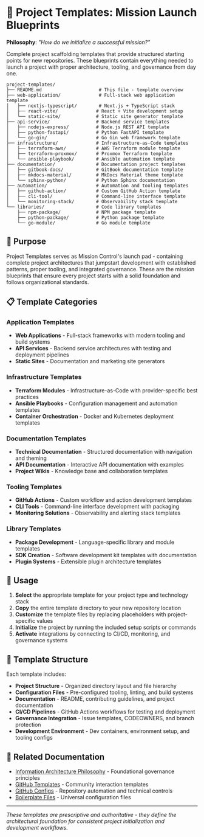 # 🚀 Project Templates: Mission Launch Blueprints

**Philosophy**: *"How do we initialize a successful mission?"*

Complete project scaffolding templates that provide structured starting points for new repositories. These blueprints contain everything needed to launch a project with proper architecture, tooling, and governance from day one.

```plaintext
project-templates/
├── README.md                     # This file - template overview
├── web-application/              # Full-stack web application template
│   ├── nextjs-typescript/        # Next.js + TypeScript stack
│   ├── react-vite/              # React + Vite development setup
│   └── static-site/             # Static site generator template
├── api-service/                 # Backend service templates
│   ├── nodejs-express/          # Node.js REST API template
│   ├── python-fastapi/          # Python FastAPI template
│   └── go-gin/                  # Go Gin web framework template
├── infrastructure/              # Infrastructure-as-Code templates
│   ├── terraform-aws/           # AWS Terraform module template
│   ├── terraform-proxmox/       # Proxmox Terraform template
│   └── ansible-playbook/        # Ansible automation template
├── documentation/               # Documentation project templates
│   ├── gitbook-docs/            # GitBook documentation template
│   ├── mkdocs-material/         # MkDocs Material theme template
│   └── sphinx-python/           # Python Sphinx documentation
├── automation/                  # Automation and tooling templates
│   ├── github-action/           # Custom GitHub Action template
│   ├── cli-tool/                # Command-line interface template
│   └── monitoring-stack/        # Observability stack template
└── libraries/                   # Code library templates
    ├── npm-package/             # NPM package template
    ├── python-package/          # Python package template
    └── go-module/               # Go module template
```

## 🎯 Purpose

Project Templates serves as Mission Control's launch pad - containing complete project architectures that jumpstart development with established patterns, proper tooling, and integrated governance. These are the mission blueprints that ensure every project starts with a solid foundation and follows organizational standards.

## 📋 Template Categories

### **Application Templates**

- **Web Applications** - Full-stack frameworks with modern tooling and build systems
- **API Services** - Backend service architectures with testing and deployment pipelines
- **Static Sites** - Documentation and marketing site generators

### **Infrastructure Templates**

- **Terraform Modules** - Infrastructure-as-Code with provider-specific best practices
- **Ansible Playbooks** - Configuration management and automation templates
- **Container Orchestration** - Docker and Kubernetes deployment templates

### **Documentation Templates**

- **Technical Documentation** - Structured documentation with navigation and theming
- **API Documentation** - Interactive API documentation with examples
- **Project Wikis** - Knowledge base and collaboration templates

### **Tooling Templates**

- **GitHub Actions** - Custom workflow and action development templates
- **CLI Tools** - Command-line interface development with packaging
- **Monitoring Solutions** - Observability and alerting stack templates

### **Library Templates**

- **Package Development** - Language-specific library and module templates
- **SDK Creation** - Software development kit templates with documentation
- **Plugin Systems** - Extensible plugin architecture templates

## 🚀 Usage

1. **Select** the appropriate template for your project type and technology stack
2. **Copy** the entire template directory to your new repository location
3. **Customize** the template files by replacing placeholders with project-specific values
4. **Initialize** the project by running the included setup scripts or commands
5. **Activate** integrations by connecting to CI/CD, monitoring, and governance systems

## 📐 Template Structure

Each template includes:

- **Project Structure** - Organized directory layout and file hierarchy
- **Configuration Files** - Pre-configured tooling, linting, and build systems
- **Documentation** - README, contributing guidelines, and project documentation
- **CI/CD Pipelines** - GitHub Actions workflows for testing and deployment
- **Governance Integration** - Issue templates, CODEOWNERS, and branch protection
- **Development Environment** - Dev containers, environment setup, and tooling configs

## 🔗 Related Documentation

- [Information Architecture Philosophy](../information-architecture.md) - Foundational governance principles
- [GitHub Templates](../github-templates/) - Community interaction templates
- [GitHub Configs](../github-configs/) - Repository automation and technical controls
- [Boilerplate Files](../boilerplate/) - Universal configuration files

---

*These templates are prescriptive and authoritative - they define the architectural foundation for consistent project initialization and development workflows.*
